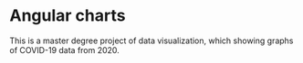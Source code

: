 # Angular charts

This is a master degree project of data visualization, which showing graphs of COVID-19 data from 2020.
